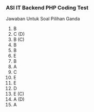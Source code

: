 ### ASI IT Backend PHP Coding Test ###

Jawaban Untuk Soal Pilihan Ganda
1. B
2. C (D)
3. B (C)
4. B
5. B
6. E
7. B
8. A 
9. C
10. E
11. E
12. D
13. E (C)
14. A (D)
15. A

